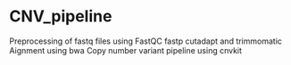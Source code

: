 # CNV_pipeline
Preprocessing of fastq files using FastQC fastp cutadapt and trimmomatic
Aignment using bwa 
Copy number variant pipeline using cnvkit 

